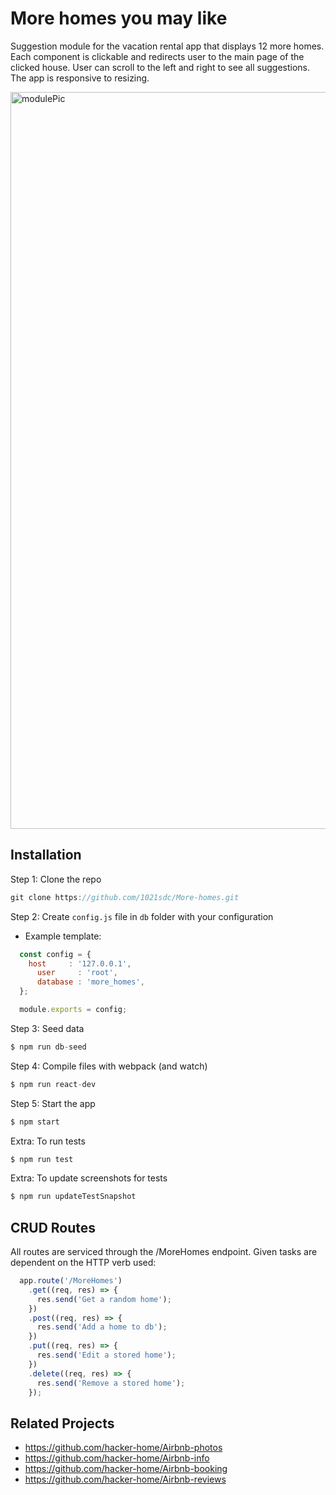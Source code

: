 # More homes you may like

Suggestion module for the vacation rental app that displays 12 more homes. Each component is clickable and redirects user to the main page of the clicked house. User can scroll to the left and right to see all suggestions. The app is responsive to resizing.

<img width="1179" alt="modulePic" src="https://user-images.githubusercontent.com/44889384/61908350-51395880-aee4-11e9-8ea9-36ea16ac8d98.png">

## Installation

Step 1: Clone the repo
```javascript
git clone https://github.com/1021sdc/More-homes.git
```

Step 2: Create `config.js` file in `db` folder with your configuration
 * Example template: 
```javascript
  const config = {
    host     : '127.0.0.1',
      user     : 'root',
      database : 'more_homes',
  };

  module.exports = config;
```

Step 3: Seed data 
```javascript
$ npm run db-seed
```

Step 4: Compile files with webpack (and watch)
```javascript
$ npm run react-dev
```

Step 5: Start the app
```javascript
$ npm start
```

Extra: To run tests
```javascript
$ npm run test
```

Extra: To update screenshots for tests
```javascript
$ npm run updateTestSnapshot
```

## CRUD Routes

All routes are serviced through the /MoreHomes endpoint.  Given tasks are dependent on the HTTP verb used:

```javascript
  app.route('/MoreHomes')
    .get((req, res) => {
      res.send('Get a random home');
    })
    .post((req, res) => {
      res.send('Add a home to db');
    })
    .put((req, res) => {
      res.send('Edit a stored home');
    })
    .delete((req, res) => {
      res.send('Remove a stored home');
    });
```

## Related Projects

* https://github.com/hacker-home/Airbnb-photos
* https://github.com/hacker-home/Airbnb-info
* https://github.com/hacker-home/Airbnb-booking
* https://github.com/hacker-home/Airbnb-reviews